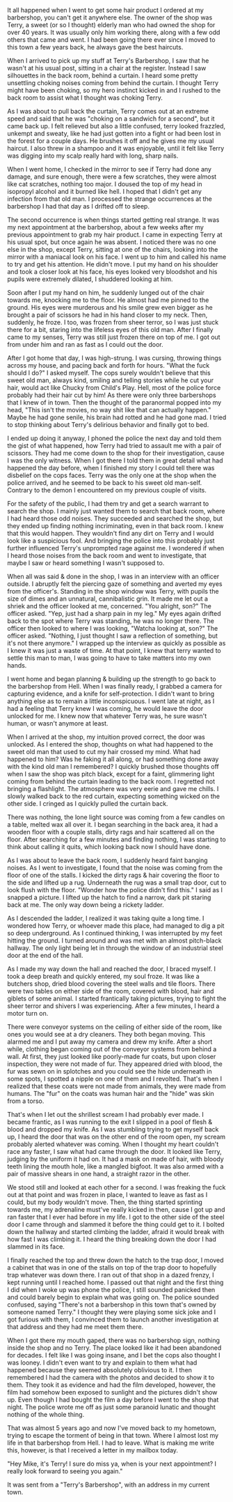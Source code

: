 It all happened when I went to get some hair product I ordered at my barbershop, you can't get it anywhere else. The owner of the shop was Terry, a sweet (or so I thought) elderly man who had owned the shop for over 40 years. It was usually only him working there, along with a few odd others that came and went. I had been going there ever since I moved to this town a few years back, he always gave the best haircuts.

When I arrived to pick up my stuff at Terry's Barbershop, I saw that he wasn't at his usual post, sitting in a chair at the register. Instead I saw silhouettes in the back room, behind a curtain. I heard some pretty unsettling choking noises coming from behind the curtain. I thought Terry might have been choking, so my hero instinct kicked in and I rushed to the back room to assist what I thought was choking Terry.

As I was about to pull back the curtain, Terry comes out at an extreme speed and said that he was "choking on a sandwich for a second", but it came back up. I felt relieved but also a little confused, terry looked frazzled, unkempt and sweaty, like he had just gotten into a fight or had been lost in the forest for a couple days. He brushes it off and he gives me my usual haircut. I also threw in a shampoo and it was enjoyable, until it felt like Terry was digging into my scalp really hard with long, sharp nails.

When I went home, I checked in the mirror to see if Terry had done any damage, and sure enough, there were a few scratches, they were almost like cat scratches, nothing too major. I doused the top of my head in isopropyl alcohol and it burned like hell. I hoped that I didn't get any infection from that old man. I processed the strange occurrences at the barbershop I had that day as I drifted off to sleep.

The second occurrence is when things started getting real strange. It was my next appointment at the barbershop, about a few weeks after my previous appointment to grab my hair product. I came in expecting Terry at his usual spot, but once again he was absent. I noticed there was no one else in the shop, except Terry, sitting at one of the chairs, looking into the mirror with a maniacal look on his face. I went up to him and called his name to try and get his attention. He didn't move. I put my hand on his shoulder and took a closer look at his face, his eyes looked very bloodshot and his pupils were extremely dilated, I shuddered looking at him.

Soon after I put my hand on him, he suddenly lunged out of the chair towards me, knocking me to the floor. He almost had me pinned to the ground. His eyes were murderous and his smile grew even bigger as he brought a pair of scissors he had in his hand closer to my neck. Then, suddenly, he froze. I too, was frozen from sheer terror, so I was just stuck there for a bit, staring into the lifeless eyes of this old man. After I finally came to my senses, Terry was still just frozen there on top of me. I got out from under him and ran as fast as I could out the door.

After I got home that day, I was high-strung. I was cursing, throwing things across my house, and pacing back and forth for hours. "What the fuck should I do?" I asked myself. The cops surely wouldn't believe that this sweet old man, always kind, smiling and telling stories while he cut your hair, would act like Chucky from Child's Play. Hell, most of the police force probably had their hair cut by him! As there were only three barbershops that I knew of in town. Then the thought of the paranormal popped into my head, "This isn't the movies, no way shit like that can actually happen." Maybe he had gone senile, his brain had rotted and he had gone mad. I tried to stop thinking about Terry's delirious behavior and finally got to bed.

I ended up doing it anyway, I phoned the police the next day and told them the gist of what happened, how Terry had tried to assault me with a pair of scissors. They had me come down to the shop for their investigation, cause I was the only witness. When I got there I told them in great detail what had happened the day before, when I finished my story I could tell there was disbelief on the cops faces. Terry was the only one at the shop when the police arrived, and he seemed to be back to his sweet old man-self. Contrary to the demon I encountered on my previous couple of visits.

For the safety of the public, I had them try and get a search warrant to search the shop. I mainly just wanted them to search that back room, where I had heard those odd noises. They succeeded and searched the shop, but they ended up finding nothing incriminating, even in that back room. I knew that this would happen. They wouldn't find any dirt on Terry and I would look like a suspicious fool. And bringing the police into this probably just further influenced Terry's unprompted rage against me. I wondered if when I heard those noises from the back room and went to investigate, that maybe I saw or heard something I wasn't supposed to.

When all was said & done in the shop, I was in an interview with an officer outside. I abruptly felt the piercing gaze of something and averted my eyes from the officer's. Standing in the shop window was Terry, with pupils the size of dimes and an unnatural, cannibalistic grin. It made me let out a shriek and the officer looked at me, concerned. "You alright, son?" The officer asked. "Yep, just had a sharp pain in my leg." My eyes again drifted back to the spot where Terry was standing, he was no longer there. The officer then looked to where I was looking, "Watcha looking at, son?" The officer asked. "Nothing, I just thought I saw a reflection of something, but it's not there anymore." I wrapped up the interview as quickly as possible as I knew it was just a waste of time. At that point, I knew that terry wanted to settle this man to man, I was going to have to take matters into my own hands.

   I went home and began planning & building up the strength to go back to the barbershop from Hell. When I was finally ready, I grabbed a camera for capturing evidence, and a knife for self-protection. I didn't want to bring anything else as to remain a little inconspicuous. I went late at night, as I had a feeling that Terry knew I was coming, he would leave the door unlocked for me. I knew now that whatever Terry was, he sure wasn't human, or wasn't anymore at least.

   When I arrived at the shop, my intuition proved correct, the door was unlocked. As I entered the shop, thoughts on what had happened to the sweet old man that used to cut my hair crossed my mind. What had happened to him? Was he faking it all along, or had something done away with the kind old man I remembered? I quickly brushed those thoughts off when I saw the shop was pitch black, except for a faint, glimmering light coming from behind the curtain leading to the back room. I regretted not bringing a flashlight. The atmosphere was very eerie and gave me chills. I slowly walked back to the red curtain, expecting something wicked on the other side. I cringed as I quickly pulled the curtain back.

There was nothing, the lone light source was coming from a few candles on a table, melted wax all over it. I began searching in the back area, it had a wooden floor with a couple stalls, dirty rags and hair scattered all on the floor. After searching for a few minutes and finding nothing, I was starting to think about calling it quits, which looking back now I should have done.

As I was about to leave the back room, I suddenly heard faint banging noises. As I went to investigate, I found that the noise was coming from the floor of one of the stalls. I kicked the dirty rags & hair covering the floor to the side and lifted up a rug. Underneath the rug was a small trap door, cut to look flush with the floor. "Wonder how the police didn't find this." I said as I snapped a picture. I lifted up the hatch to find a narrow, dark pit staring back at me. The only way down being a rickety ladder.

As I descended the ladder, I realized it was taking quite a long time. I wondered how Terry, or whoever made this place, had managed to dig a pit so deep underground. As I continued thinking, I was interrupted by my feet hitting the ground. I turned around and was met with an almost pitch-black hallway. The only light being let in through the window of an industrial steel door at the end of the hall. 

As I made my way down the hall and reached the door, I braced myself. I took a deep breath and quickly entered, my soul froze. It was like a butchers shop, dried blood covering the steel walls and tile floors. There were two tables on either side of the room, covered with blood, hair and giblets of some animal. I started frantically taking pictures, trying to fight the sheer terror and shivers I was experiencing. After a few minutes, I heard a motor turn on.

There were conveyor systems on the ceiling of either side of the room, like ones you would see at a dry cleaners. They both began moving. This alarmed me and I put away my camera and drew my knife. After a short while, clothing began coming out of the conveyor systems from behind a wall. At first, they just looked like poorly-made fur coats, but upon closer inspection, they were not made of fur. They appeared dried with blood, the fur was sewn on in splotches and you could see the hide underneath in some spots, I spotted a nipple on one of them and I revolted. That's when I realized that these coats were not made from animals, they were made from humans. The "fur" on the coats was human hair and the "hide" was skin from a torso. 

That's when I let out the shrillest scream I had probably ever made. I became frantic, as I was running to the exit I slipped in a pool of flesh & blood and dropped my knife. As I was stumbling trying to get myself back up, I heard the door that was on the other end of the room open, my scream probably alerted whatever was coming. When I thought my heart couldn't race any faster, I saw what had came through the door. It looked like Terry, judging by the uniform it had on. It had a mask on made of hair, with bloody teeth lining the mouth hole, like a mangled bigfoot. It was also armed with a pair of massive shears in one hand, a straight razor in the other.

We stood still and looked at each other for a second. I was freaking the fuck out at that point and was frozen in place, I wanted to leave as fast as I could, but my body wouldn't move. Then, the thing started sprinting towards me, my adrenaline must've really kicked in then, cause I got up and ran faster that I ever had before in my life. I got to the other side of the steel door I came through and slammed it before the thing could get to it. I bolted down the hallway and started climbing the ladder, afraid it would break with how fast I was climbing it. I heard the thing breaking down the door I had slammed in its face. 

I finally reached the top and threw down the hatch to the trap door, I moved a cabinet that was in one of the stalls on top of the trap door to hopefully trap whatever was down there. I ran out of that shop in a dazed frenzy, I kept running until I reached home. I passed out that night and the first thing I did when I woke up was phone the police, I still sounded panicked then and could barely begin to explain what was going on. The police sounded confused, saying "There's not a barbershop in this town that's owned by someone named Terry." I thought they were playing some sick joke and I got furious with them, I convinced them to launch another investigation at that address and they had me meet them there.

When I got there my mouth gaped, there was no barbershop sign, nothing inside the shop and no Terry. The place looked like it had been abandoned for decades. I felt like I was going insane, and I bet the cops also thought I was looney. I didn't even want to try and explain to them what had happened because they seemed absolutely oblivious to it. I then remembered I had the camera with the photos and decided to show it to them. They took it as evidence and had the film developed, however, the film had somehow been exposed to sunlight and the pictures didn't show up. Even though I had bought the film a day before I went to the shop that night. The police wrote me off as just some paranoid lunatic and thought nothing of the whole thing.

That was almost 5 years ago and now I've moved back to my hometown, trying to escape the torment of being in that town. Where I almost lost my life in that barbershop from Hell. I had to leave. What is making me write this, however, is that I received a letter in my mailbox today. 

"Hey Mike, it's Terry! I sure do miss ya, when is your next appointment? I really look forward to seeing you again."

It was sent from a "Terry's Barbershop", with an address in my current town.